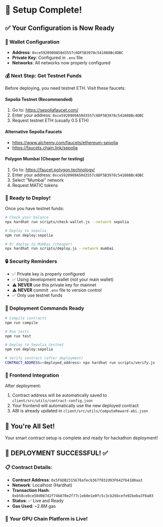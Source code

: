 # 🔧 Setup Complete! 

## ✅ Your Configuration is Now Ready

### 🔑 Wallet Configuration
- **Address**: `0xce5920909A50d3557c6DF5B3978c541088Bc4DBC`
- **Private Key**: Configured in `.env` file
- **Networks**: All networks now properly configured

### 💰 Next Step: Get Testnet Funds

Before deploying, you need testnet ETH. Visit these faucets:

#### Sepolia Testnet (Recommended)
1. Go to: https://sepoliafaucet.com/
2. Enter your address: `0xce5920909A50d3557c6DF5B3978c541088Bc4DBC`
3. Request testnet ETH (usually 0.5 ETH)

#### Alternative Sepolia Faucets
- https://www.alchemy.com/faucets/ethereum-sepolia
- https://faucets.chain.link/sepolia

#### Polygon Mumbai (Cheaper for testing)
1. Go to: https://faucet.polygon.technology/
2. Enter your address: `0xce5920909A50d3557c6DF5B3978c541088Bc4DBC`
3. Select "Mumbai" network
4. Request MATIC tokens

### 🚀 Ready to Deploy!

Once you have testnet funds:

```bash
# Check your balance
npx hardhat run scripts/check-wallet.js --network sepolia

# Deploy to Sepolia
npm run deploy:sepolia

# Or deploy to Mumbai (cheaper)
npx hardhat run scripts/deploy.js --network mumbai
```

### 🔒 Security Reminders

- ✅ Private key is properly configured
- ✅ Using development wallet (not your main wallet)
- ⚠️ **NEVER** use this private key for mainnet
- ⚠️ **NEVER** commit `.env` file to version control
- ✅ Only use testnet funds

### 🎯 Deployment Commands Ready

```bash
# Compile contracts
npm run compile

# Run tests
npm run test

# Deploy to Sepolia testnet
npm run deploy:sepolia

# Verify contract (after deployment)
CONTRACT_ADDRESS=<deployed_address> npx hardhat run scripts/verify.js --network sepolia
```

### 📱 Frontend Integration

After deployment:
1. Contract address will be automatically saved to `client/src/utils/contract-config.json`
2. Your frontend will automatically use the new deployed contract
3. ABI is already updated in `client/src/utils/ComputeReward-abi.json`

## 🎉 You're All Set!

Your smart contract setup is complete and ready for hackathon deployment!

## 🎉 **DEPLOYMENT SUCCESSFUL!** ✅

### 📋 **Contract Details:**
- **Contract Address**: `0x5FbDB2315678afecb367f032d93F642f64180aa3`
- **Network**: Localhost (Hardhat)
- **Transaction Hash**: `0xb58ce8ce58d087d2f74b870e2f77c1eb0e1e0fc5c3cb26bcefe92beba3f6a03`
- **Status**: ✅ Live and Ready
- **Gas Used**: ~2.8M gas

### 🚀 **Your GPU Chain Platform is Live!**
